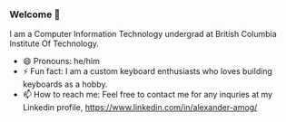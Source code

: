 ### Welcome 👋

<!--
**bleuLenny/bleulenny** is a ✨ _special_ ✨ repository because its `README.md` (this file) appears on your GitHub profile.

Here are some ideas to get you started:

- 👯 I’m looking to collaborate on ...
- 🤔 I’m looking for help with ...
- 💬 Ask me about ...


-->
I am a Computer Information Technology undergrad at British Columbia Institute Of Technology.
- 😄 Pronouns: he/him
- ⚡ Fun fact: I am a custom keyboard enthusiasts who loves building keyboards as a hobby.  
- 📫 How to reach me: Feel free to contact me for any inquries at my Linkedin profile, https://www.linkedin.com/in/alexander-amog/
